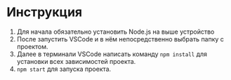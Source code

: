 # Инструкция
1. Для начала обязательно установить Node.js на выше устройство
2. После запустить VSCode и в нём непосредственно выбрать папку с проектом.
3. Далее в терминали VSCode написать команду `npm install` для установки всех зависимостей проекта.
4. `npm start` для запуска проекта.